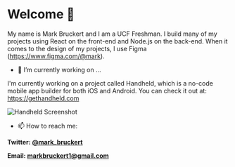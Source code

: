 # Welcome 👋
My name is Mark Bruckert and I am a UCF Freshman. I build many of my projects using React on the front-end and Node.js on the back-end. When it comes to the design of my projects, I use Figma (https://www.figma.com/@mark).


- 🔭 I’m currently working on ...

I'm currently working on a project called Handheld, which is a no-code mobile app builder for both iOS and Android. You can check it out at: https://gethandheld.com

![Handheld Screenshot](https://storage.googleapis.com/handheld-images/Screen%20Shot%202021-04-14%20at%207.06.12%20PM.png)


- 📫 How to reach me: 

**Twitter: [@mark_bruckert](https://twitter.com/Mark_Bruckert)**

**Email: markbruckert1@gmail.com**
